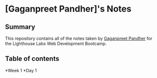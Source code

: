 # [Gaganpreet Pandher]'s Notes

## Summary

This repository contains all of the notes taken by [Gaganpreet Pandher](https://github.com/Gaganpandher52/lighthouse-web-notes) for the Lighthouse Labs Web Development Bootcamp.

## Table of contents

*Week 1
  *Day 1
